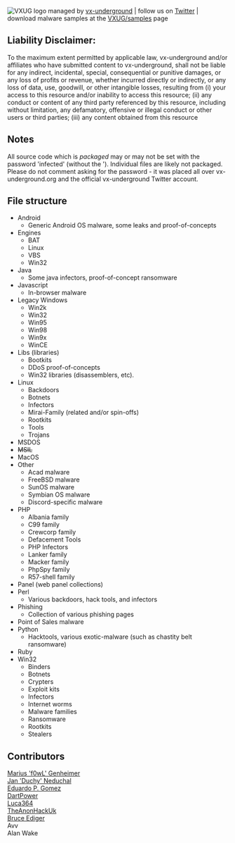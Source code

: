 
![VXUG logo](logo.png)
managed by [vx-underground](https://vx-underground.org) | follow us on [Twitter](https://twitter.com/vxunderground) | download malware samples at the [VXUG/samples](https://vx-underground.org/Samples) page

## Liability Disclaimer:
To the maximum extent permitted by applicable law, vx-underground and/or affiliates who have submitted content to vx-underground, shall not be liable for any indirect, incidental, special, consequential or punitive damages, or any loss of profits or revenue, whether incurred directly or indirectly, or any loss of data, use, goodwill, or other intangible losses, resulting from (i) your access to this resource and/or inability to access this resource; (ii) any conduct or content of any third party referenced by this resource, including without limitation, any defamatory, offensive or illegal conduct or other users or third parties; (iii) any content obtained from this resource

## Notes
All source code which is *packaged* may or may not be set with the password 'infected' (without the '). Individual files are likely not packaged. Please do not comment asking for the password - it was placed all over vx-underground.org and the official vx-underground Twitter account.

## File structure
- Android
  - Generic Android OS malware, some leaks and proof-of-concepts
- Engines
  - BAT
  - Linux
  - VBS
  - Win32
- Java
  - Some java infectors, proof-of-concept ransomware
- Javascript
  - In-browser malware
- Legacy Windows
  - Win2k
  - Win32
  - Win95
  - Win98
  - Win9x
  - WinCE
- Libs (libraries)
  - Bootkits
  - DDoS proof-of-concepts
  - Win32 libraries (disassemblers, etc).
- Linux
  - Backdoors
  - Botnets
  - Infectors
  - Mirai-Family (related and/or spin-offs)
  - Rootkits
  - Tools
  - Trojans
- MSDOS
- ~~MSIL~~
- MacOS
- Other
  - Acad malware
  - FreeBSD malware
  - SunOS malware
  - Symbian OS malware
  - Discord-specific malware
- PHP
  - Albania family
  - C99 family
  - Crewcorp family
  - Defacement Tools
  - PHP Infectors
  - Lanker family
  - Macker family
  - PhpSpy family
  - R57-shell family
- Panel (web panel collections)
- Perl
  - Various backdoors, hack tools, and infectors
- Phishing
  - Collection of various phishing pages
- Point of Sales malware
- Python
  - Hacktools, various exotic-malware (such as chastity belt ransomware)
- Ruby
- Win32
  - Binders
  - Botnets
  - Crypters
  - Exploit kits
  - Infectors
  - Internet worms
  - Malware families
  - Ransomware
  - Rootkits
  - Stealers

## Contributors
[Marius 'f0wL' Genheimer](https://twitter.com/f0wlsec)  
[Jan 'Duchy' Neduchal](https://twitter.com/DuchyRE)  
[Eduardo P. Gomez](https://eduapps-cdg.github.io/about/)  
[DartPower](https://vk.com/dpteam)  
[Luca364](https://github.com/luca364)  
[TheAnonHackUk](https://github.com/theanonhackuk)  
[Bruce Ediger](https://github.com/bediger4000)  
Avv  
Alan Wake

